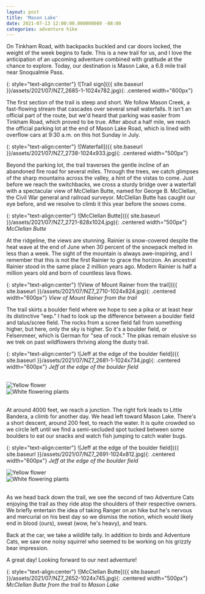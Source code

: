```yaml
---
layout: post
title: 'Mason Lake'
date: 2021-07-13 12:00:00.000000000 -08:00
categories: adventure hike
---
```

<link rel="stylesheet" href="{{ site.baseurl }}/post-styles.css">

On Tinkham Road, with backpacks buckled and car doors locked, the weight of the week begins to fade. This is a new trail for us, and I love the anticipation of an upcoming adventure combined with gratitude at the chance to explore. Today, our destination is Mason Lake, a 6.8 mile trail near Snoqualmie Pass.

{: style="text-align:center"}
![Trail sign]({{ site.baseurl }}/assets/2021/07/NZ7_2685-1-1024x782.jpg){: .centered width="600px"}

The first section of the trail is steep and short. We follow Mason Creek, a fast-flowing stream that cascades over several small waterfalls. It isn't an official part of the route, but we'd heard that parking was easier from Tinkham Road, which proved to be true. After about a half mile, we reach the official parking lot at the end of Mason Lake Road, which is lined with overflow cars at 9:30 a.m. on this hot Sunday in July.

{: style="text-align:center"}
![Waterfall]({{ site.baseurl }}/assets/2021/07/NZ7_2738-1024x933.jpg){: .centered width="500px"}

Beyond the parking lot, the trail traverses the gentle incline of an abandoned fire road for several miles. Through the trees, we catch glimpses of the sharp mountains across the valley, a hint of the vistas to come. Just before we reach the switchbacks, we cross a sturdy bridge over a waterfall with a spectacular view of McClellan Butte, named for George B. McClellan, the Civil War general and railroad surveyor. McClellan Butte has caught our eye before, and we resolve to climb it this year before the snows come.

{: style="text-align:center"}
![McClellan Butte]({{ site.baseurl }}/assets/2021/07/NZ7_2721-828x1024.jpg){: .centered width="500px"}
*McClellan Butte*

At the ridgeline, the views are stunning. Rainier is snow-covered despite the heat wave at the end of June when 30 percent of the snowpack melted in less than a week. The sight of the mountain is always awe-inspiring, and I remember that this is not the first Rainier to grace the horizon. An ancestral Rainier stood in the same place 2 million years ago. Modern Rainier is half a million years old and born of countless lava flows.

{: style="text-align:center"}
![View of Mount Rainer from the trail]({{ site.baseurl }}/assets/2021/07/NZ7_2710-1024x824.jpg){: .centered width="600px"}
*View of Mount Rainer from the trail*

The trail skirts a boulder field where we hope to see a pika or at least hear its distinctive "eep." I had to look up the difference between a boulder field and talus/scree field. The rocks from a scree field fall from something higher, but here, only the sky is higher. So it's a boulder field, or Felsenmeer, which is German for "sea of rock." The pikas remain elusive so we trek on past wildflowers thriving along the dusty trail.

{: style="text-align:center"}
![Jeff at the edge of the boulder field]({{ site.baseurl }}/assets/2021/07/NZ7_2681-1-1024x734.jpg){: .centered width="600px"}
*Jeff at the edge of the boulder field*

<br>
<div class="galleryouter2">
  <div class="galleryinner">
    <img src="{{ site.baseurl }}/assets/2021/07/NZ7_2677.jpg" alt="Yellow flower">
  </div>
</div>
<div class="galleryouter2">
  <div class="galleryinner">
    <img src="{{ site.baseurl }}/assets/2021/07/NZ7_2705.jpg" alt="White flowering plants">
  </div>
</div>
<div class="endgallery"></div>
<br>

At around 4000 feet, we reach a junction. The right fork leads to Little Bandera, a climb for another day. We head left toward Mason Lake. There's a short descent, around 200 feet, to reach the water. It is quite crowded so we circle left until we find a semi-secluded spot tucked between some boulders to eat our snacks and watch fish jumping to catch water bugs.

{: style="text-align:center"}
![Jeff at the edge of the boulder field]({{ site.baseurl }}/assets/2021/07/NZ7_2691-1024x812.jpg){: .centered width="600px"}
*Jeff at the edge of the boulder field*
<br>
<div class="galleryouter2">
  <div class="galleryinner">
    <img src="{{ site.baseurl }}/assets/2021/07/NZ7_2693-1024x777.jpg" alt="Yellow flower">
  </div>
</div>
<div class="galleryouter2">
  <div class="galleryinner">
    <img src="{{ site.baseurl }}/assets/2021/07/NZ7_2707-1024x832.jpg" alt="White flowering plants">
  </div>
</div>
<div class="endgallery"></div>
<br>

As we head back down the trail, we see the second of two Adventure Cats enjoying the trail as they ride atop the shoulders of their respective owners. We briefly entertain the idea of taking Ranger on an hike but he's nervous and mercurial on his best day so we dismiss the notion, which would likely end in blood (ours), sweat (wow, he's heavy), and tears.

Back at the car, we take a wildlife tally. In addition to birds and Adventure Cats, we saw one noisy squirrel who seemed to be working on his grizzly bear impression.

A great day! Looking forward to our next adventure!

{: style="text-align:center"}
![McClellan Butte]({{ site.baseurl }}/assets/2021/07/NZ7_2652-1024x745.jpg){: .centered width="500px"}
*McClellan Butte from the trail to Mason Lake*
